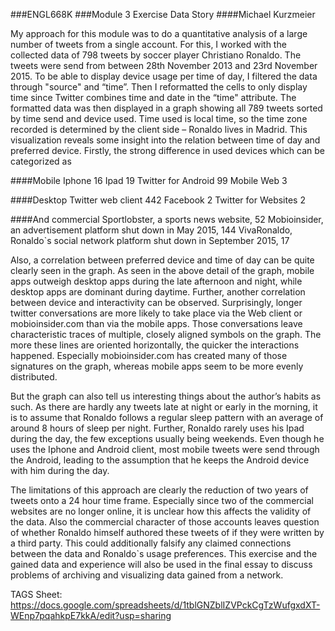 ###ENGL668K
###Module 3 Exercise Data Story
####Michael Kurzmeier

My approach for this module was to do a quantitative analysis of a large number of
tweets from a single account. For this, I worked with the collected data of 798 tweets by
soccer player Christiano Ronaldo. The tweets were send from between 28th November 2013
and 23rd November 2015. To be able to display device usage per time of day, I filtered the
data through "source" and “time”. Then I reformatted the cells to only display time since
Twitter combines time and date in the “time" attribute.
The formatted data was then displayed in a graph showing all 789 tweets sorted by
time send and device used. Time used is local time, so the time zone recorded is determined
by the client side – Ronaldo lives in Madrid.
This visualization reveals some insight into the relation between time of day and
preferred device. Firstly, the strong difference in used devices which can be categorized as

####Mobile
Iphone 16
Ipad 19
Twitter for Android 99
Mobile Web 3

####Desktop
Twitter web client 442
Facebook 2
Twitter for Websites 2

####And commercial
Sportlobster, a sports news website, 52
Mobioinsider, an advertisement platform shut down in May 2015, 144
VivaRonaldo, Ronaldo`s social network platform shut down in September 2015, 17

Also, a correlation between preferred device and time of day can be quite clearly
seen in the graph. As seen in the above detail of the graph, mobile apps outweigh desktop
apps during the late afternoon and night, while desktop apps are dominant during daytime.
Further, another correlation between device and
interactivity can be observed. Surprisingly, longer twitter
conversations are more likely to take place via the Web
client or mobioinsider.com than via the mobile apps. Those
conversations leave characteristic traces of multiple, closely
aligned symbols on the graph. The more these lines are
oriented horizontally, the quicker the interactions happened.
Especially mobioinsider.com has created many of those
signatures on the graph, whereas mobile apps seem to be
more evenly distributed.

But the graph can also tell us interesting things
about the author’s habits as such. As there are hardly any
tweets late at night or early in the morning, it is to assume
that Ronaldo follows a regular sleep pattern with an average
of around 8 hours of sleep per night. Further, Ronaldo rarely
uses his Ipad during the day, the few exceptions usually
being weekends. Even though he uses the Iphone and Android client, most mobile tweets
were send through the Android, leading to the assumption that he keeps the Android device
with him during the day.

The limitations of this approach are clearly the reduction of two years of tweets onto a
24 hour time frame. Especially since two of the commercial websites are no longer online, it is
unclear how this affects the validity of the data. Also the commercial character of those
accounts leaves question of whether Ronaldo himself authored these tweets of if they were
written by a third party. This could additionally falsify any claimed connections between the
data and Ronaldo`s usage preferences. This exercise and the gained data and experience
will also be used in the final essay to discuss problems of archiving and visualizing data
gained from a network.

TAGS Sheet: 
https://docs.google.com/spreadsheets/d/1tblGNZblIZVPckCgTzWufgxdXT-WEnp7pqahkpE7kkA/edit?usp=sharing
